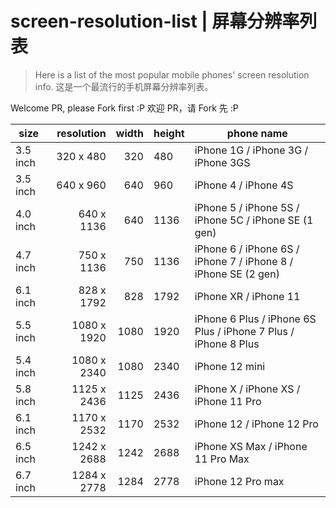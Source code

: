 # screen-resolution-list | 屏幕分辨率列表

> Here is a list of the most popular mobile phones' screen resolution info.
> 这是一个最流行的手机屏幕分辨率列表。

Welcome PR, please Fork first :P
欢迎 PR，请 Fork 先 :P

| size     |  resolution | width | height | phone name                                                     |
| -------- | ----------: | ----: | ------ | -------------------------------------------------------------- |
| 3.5 inch |   320 x 480 |   320 | 480    | iPhone 1G / iPhone 3G / iPhone 3GS                             |
| 3.5 inch |   640 x 960 |   640 | 960    | iPhone 4 / iPhone 4S                                           |
| 4.0 inch |  640 x 1136 |   640 | 1136   | iPhone 5 / iPhone 5S / iPhone 5C / iPhone SE (1 gen)           |
| 4.7 inch |  750 x 1136 |   750 | 1136   | iPhone 6 / iPhone 6S / iPhone 7 / iPhone 8 / iPhone SE (2 gen) |
| 6.1 inch |  828 x 1792 |   828 | 1792   | iPhone XR / iPhone 11                                          |
| 5.5 inch | 1080 x 1920 |  1080 | 1920   | iPhone 6 Plus / iPhone 6S Plus / iPhone 7 Plus / iPhone 8 Plus |
| 5.4 inch | 1080 x 2340 |  1080 | 2340   | iPhone 12 mini                                                 |
| 5.8 inch | 1125 x 2436 |  1125 | 2436   | iPhone X / iPhone XS / iPhone 11 Pro                           |
| 6.1 inch | 1170 x 2532 |  1170 | 2532   | iPhone 12 / iPhone 12 Pro                                      |
| 6.5 inch | 1242 x 2688 |  1242 | 2688   | iPhone XS Max / iPhone 11 Pro Max                              |
| 6.7 inch | 1284 x 2778 |  1284 | 2778   | iPhone 12 Pro max                                              |
